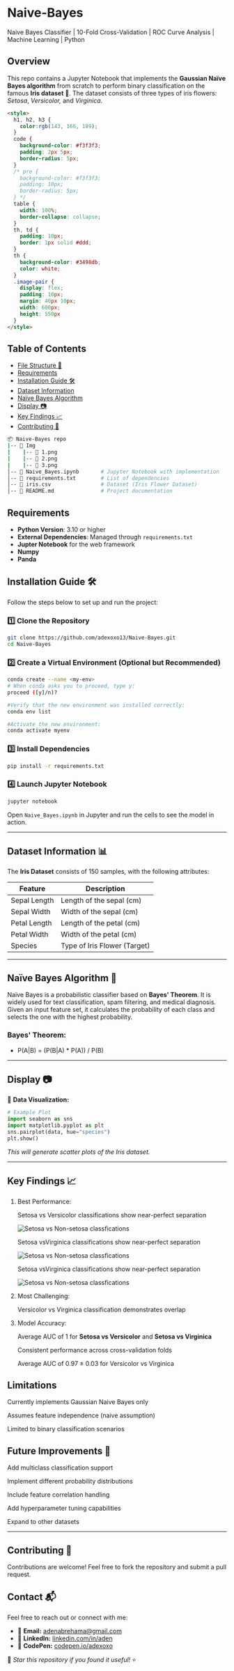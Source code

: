# Naive-Bayes

Naive Bayes Classifier | 10-Fold Cross-Validation | ROC Curve Analysis | Machine Learning | Python

## Overview
This repo contains a Jupyter Notebook that implements the **Gaussian Naïve Bayes algorithm** from scratch to perform binary classification on the famous **Iris dataset 🌸**. The dataset consists of three types of iris flowers: *Setosa*, *Versicolor,* and *Virginica*. 


<!-- Custom CSS for Styling -->
```html
<style>
  h1, h2, h3 {
    color:rgb(143, 166, 189);
  }
  code {
    background-color: #f3f3f3;
    padding: 2px 5px;
    border-radius: 5px;
  }
  /* pre {
    background-color: #f3f3f3;
    padding: 10px;
    border-radius: 5px;
  } */
  table {
    width: 100%;
    border-collapse: collapse;
  }
  th, td {
    padding: 10px;
    border: 1px solid #ddd;
  }
  th {
    background-color: #3498db;
    color: white;
  }
  .image-pair {
    display: flex;
    padding: 10px;
    margin: 40px 10px;
    width: 600px;
    height: 550px
  }
</style>
```

## Table of Contents
- [File Structure 📂](#file-structure-📂)
- [Requirements](#requirements)
- [Installation Guide 🛠](#installation-guide-🛠)
- [Dataset Information](#dataset-information-📊)
- [Naïve Bayes Algorithm](#naïve-bayes-algorithm-🧠)
- [Display 📷](#display-📷)
- [Key Findings 📈](#key-findings-📈)
- [Contributing 🚀](#contributing-🚀)



```bash
📦 Naive-Bayes repo
|-- 📜 Img 
|    |-- 📜 1.png
|    |-- 📜 2.png
|    |-- 📜 3.png
│-- 📜 Naive_Bayes.ipynb       # Jupyter Notebook with implementation
│-- 📜 requirements.txt        # List of dependencies
│-- 📜 iris.csv                # Dataset (Iris Flower Dataset)
│-- 📜 README.md               # Project documentation

```
## Requirements
- **Python Version**: 3.10 or higher
- **External Dependencies**: Managed through `requirements.txt`
- **Jupter Notebook** for the web framework
- **Numpy** 
- **Panda** 

## Installation Guide 🛠

Follow the steps below to set up and run the project:

### 1️⃣ Clone the Repository
```bash
git clone https://github.com/adexoxo13/Naive-Bayes.git
cd Naive-Bayes
```

### 2️⃣ Create a Virtual Environment (Optional but Recommended)

```bash
conda create --name <my-env>
# When conda asks you to proceed, type y:
proceed ([y]/n)?  

#Verify that the new environment was installed correctly:
conda env list

#Activate the new environment:
conda activate myenv
```

### 3️⃣ Install Dependencies
```bash
pip install -r requirements.txt
```

### 4️⃣ Launch Jupyter Notebook
```bash
jupyter notebook
```
Open `Naive_Bayes.ipynb` in Jupyter and run the cells to see the model in action.

---

## Dataset Information 📊 

The **Iris Dataset** consists of 150 samples, with the following attributes:

| Feature        | Description                    |
|----------------|--------------------------------|
| Sepal Length   | Length of the sepal (cm)       |
| Sepal Width    | Width of the sepal (cm)        |
| Petal Length   | Length of the petal (cm)       |
| Petal Width    | Width of the petal (cm)        |
| Species        | Type of Iris Flower (Target)   |

---

## Naïve Bayes Algorithm 🧠

Naïve Bayes is a probabilistic classifier based on **Bayes' Theorem**. It is widely used for text classification, spam filtering, and medical diagnosis. Given an input feature set, it calculates the probability of each class and selects the one with the highest probability.

### Bayes' Theorem:

- P(A|B) = (P(B|A) * P(A)) / P(B)

---

## Display 📷

📌 **Data Visualization:**
```python
# Example Plot
import seaborn as sns
import matplotlib.pyplot as plt
sns.pairplot(data, hue="species")
plt.show()
```
_This will generate scatter plots of the Iris dataset._

---

## Key Findings 📈 

1. Best Performance:

     Setosa vs Versicolor classifications show near-perfect separation
     <div class="image-pair">
       <img src="Img/1.png" alt="Setosa vs Non-setosa classfications" style="animation: slideLeft 1s ease-out;">
     </div>
      
      Setosa vsVirginica classifications show near-perfect separation
      <div class="image-pair">
       <img src="Img/2.png" alt="Setosa vs Non-setosa classfications" style="animation: slideLeft 1s ease-out;">
     </div>

     Setosa vsVirginica classifications show near-perfect separation
     <div class="image-pair">
       <img src="Img/3.png" alt="Setosa vs Non-setosa classfications" style="animation: slideLeft 1s ease-out;">
     </div>

2. Most Challenging:

     Versicolor vs Virginica classification demonstrates overlap

3. Model Accuracy: 

     Average AUC of 1 for **Setosa vs Versicolor** and **Setosa vs Virginica**
     
     Consistent performance across cross-validation folds
     
     Average AUC of 0.97 ± 0.03 for Versicolor vs Virginica
     



## Limitations
Currently implements Gaussian Naive Bayes only

Assumes feature independence (naive assumption)

Limited to binary classification scenarios

## Future Improvements 🚀
Add multiclass classification support

Implement different probability distributions

Include feature correlation handling

Add hyperparameter tuning capabilities

Expand to other datasets

---

## Contributing 🚀

Contributions are welcome! Feel free to fork the repository and submit a pull request. 


## Contact 📬

Feel free to reach out or connect with me:

- 📧 **Email:** [adenabrehama@gmail.com](mailto:adenabrehama@gmail.com)
- 💼 **LinkedIn:** [linkedin.com/in/aden](https://www.linkedin.com/in/aden-alemayehu-1629aa255)
- 🎨 **CodePen:** [codepen.io/adexoxo](https://codepen.io/adexoxo)

📌 *Star this repository if you found it useful!* ⭐


